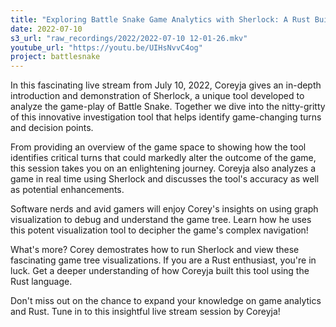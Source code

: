 ```yaml
---
title: "Exploring Battle Snake Game Analytics with Sherlock: A Rust Built Tool by Coreyja"
date: 2022-07-10
s3_url: "raw_recordings/2022/2022-07-10 12-01-26.mkv"
youtube_url: "https://youtu.be/UIHsNvvC4og"
project: battlesnake
---
```


In this fascinating live stream from July 10, 2022, Coreyja gives an in-depth introduction and demonstration of Sherlock, a unique tool developed to analyze the game-play of Battle Snake. Together we dive into the nitty-gritty of this innovative investigation tool that helps identify game-changing turns and decision points.

From providing an overview of the game space to showing how the tool identifies critical turns that could markedly alter the outcome of the game, this session takes you on an enlightening journey. Coreyja also analyzes a game in real time using Sherlock and discusses the tool's accuracy as well as potential enhancements.

Software nerds and avid gamers will enjoy Corey's insights on using graph visualization to debug and understand the game tree. Learn how he uses this potent visualization tool to decipher the game's complex navigation!

What's more? Corey demostrates how to run Sherlock and view these fascinating game tree visualizations. If you are a Rust enthusiast, you're in luck. Get a deeper understanding of how Coreyja built this tool using the Rust language.

Don't miss out on the chance to expand your knowledge on game analytics and Rust. Tune in to this insightful live stream session by Coreyja!

